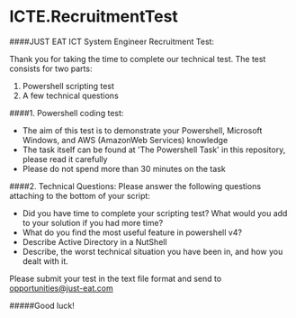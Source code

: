 ICTE.RecruitmentTest
====================

####JUST EAT ICT System Engineer Recruitment Test:

Thank you for taking the time to complete our technical test.  The test consists for two parts:

1. Powershell scripting test
2. A few technical questions


####1. Powershell coding test:

- The aim of this test is to demonstrate your Powershell, Microsoft Windows, and AWS (AmazonWeb Services) knowledge
- The task itself can be found at 'The Powershell Task' in this repository, please read it carefully
- Please do not spend more than 30 minutes on the task

 
####2. Technical Questions:
Please answer the following questions attaching to the bottom of your script:

- Did you have time to complete your scripting test? What would you add to your solution if you had more time?
- What do you find the most useful feature in powershell v4?
- Describe Active Directory in a NutShell
- Describe, the worst technical situation you have been in, and how you dealt with it.


Please submit your test in the text file format and send to opportunities@just-eat.com


#####Good luck!
